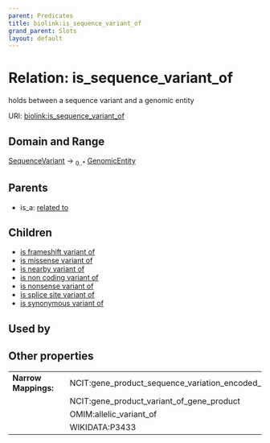 ```yaml
---
parent: Predicates
title: biolink:is_sequence_variant_of
grand_parent: Slots
layout: default
---
```


# Relation: is_sequence_variant_of


holds between a sequence variant and a genomic entity

URI: [biolink:is_sequence_variant_of](https://w3id.org/biolink/vocab/is_sequence_variant_of)

## Domain and Range

[SequenceVariant](SequenceVariant.md) ->  <sub>0..*</sub> [GenomicEntity](GenomicEntity.md)

## Parents

 *  is_a: [related to](related_to.md)

## Children

 *  [is frameshift variant of](is_frameshift_variant_of.md)
 *  [is missense variant of](is_missense_variant_of.md)
 *  [is nearby variant of](is_nearby_variant_of.md)
 *  [is non coding variant of](is_non_coding_variant_of.md)
 *  [is nonsense variant of](is_nonsense_variant_of.md)
 *  [is splice site variant of](is_splice_site_variant_of.md)
 *  [is synonymous variant of](is_synonymous_variant_of.md)

## Used by


## Other properties

|  |  |  |
| --- | --- | --- |
| **Narrow Mappings:** | | NCIT:gene_product_sequence_variation_encoded_by_gene_mutant |
|  | | NCIT:gene_product_variant_of_gene_product |
|  | | OMIM:allelic_variant_of |
|  | | WIKIDATA:P3433 |

